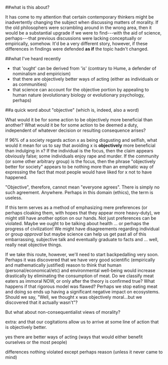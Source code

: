 ##what is this about?

It has come to my attention that certain contemporary thinkers might be inadvertently changing the subject when discussing matters of morality. If the old philosophers were scrambling around in the wrong area, then it would be a substantial upgrade if we were to find---with the aid of science, perhaps---that previous discussions were lacking conceptually or empirically, somehow. It'd be a very different story, however, if these differences in findings were defended **as if** the topic hadn't changed.

##what I've heard recently

- that 'ought' can be derived from 'is' (contrary to Hume, a defender of nominalism and empiricism)
- that there are objectively better ways of acting (either as individuals or as communities)
- that science can account for the objective portion by appealing to human nature (evolutionary biology or evolutionary psychology, perhaps)

##a quick word about "objective" (which is, indeed, also a word)

What would it be for some action to be objectively more beneficial than another? What would it be for some action to be deemed a duty, independent of whatever decision or resulting consequence arises?

If 96% of a society regards action x as being disgusting and selfish, what would it mean for us to say that avoiding x is **objectively** more beneficial than indulging in x? If the individual is the focus, then the claim appears obviously false; some individuals enjoy rape and murder. If the community (or some other arbitrary group) is the focus, then the phrase "objectively better for society" appears to be nothing more than an emphatic way of expressing the fact that most people would have liked for x not to have happened.

"Objective", therefore, cannot mean "everyone agrees". There is simply no such agreement. Anywhere. Perhaps in this domain (ethics), the term is useless.

If this term serves as a method of emphasizing mere preferences (or perhaps cloaking them, with hopes that they appear more heavy-duty), we might still have another option on our hands. Not just preferences can be violated. Maybe we ought to be talking about health ... or perhaps the progress of civilization! We might have disagreements regarding individual or group *approval* but maybe science can help us get past all of this embarrassing, subjective talk and eventually graduate to facts and ... well, really neat objective things.

If we take this route, however, we'll need to start backpedalling very soon. Perhaps it was discovered that we have very good scientific (empirically and mathematically justified) reason to think that human (personal/economical/etc) and environmental well-being would increase drastically by eliminating the consumption of meat. Do we classify meat eaters as immoral NOW, or only after the theory is confirmed true? What happens if that rigorous model was flawed? Perhaps we stop eating meat and doing so ends up having a significant negative impact on ecosystems. Should we say, "Well, we thought x was objectively moral...but we discovered that it actually wasn't"? 

But what about non-consequentialist views of morality?

extra: and that our cogitations allow us to arrive at some line of action that is objectively better.

yes there are better ways of acting (ways that would either benefit ourselves or the most people)



differences
  nothing violated except perhaps reason (unless it never came to mind)
